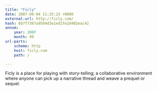 ```yaml
---
title: "Ficly"
date: 2007-09-04 11:25:23 +0000
external-url: http://ficly.com/
hash: 6b7f7367a9504d3e1ed1fe2d402eac42
annum:
    year: 2007
    month: 09
url-parts:
    scheme: http
    host: ficly.com
    path: /

---
```


Ficly is a place for playing with story-telling; a collaborative environment where anyone can pick up a narrative thread and weave a prequel or sequel.
